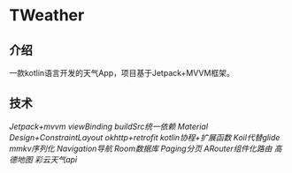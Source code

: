 # TWeather
## 介绍
一款kotlin语言开发的天气App，项目基于Jetpack+MVVM框架。
## 技术
*Jetpack+mvvm*
*viewBinding*
*buildSrc统一依赖*
*Material Design+ConstraintLayout*
*okhttp+retrofit*
*kotlin协程+扩展函数*
*Koil代替glide*
*mmkv序列化*
*Navigation导航*
*Room数据库*
*Paging分页*
*ARouter组件化路由*
*高德地图*
*彩云天气api*


